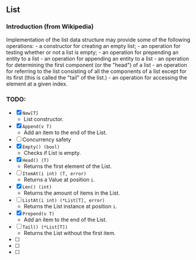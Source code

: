 ## List

### Introduction (from Wikipedia)
Implementation of the list data structure may provide some of the following operations:
    - a constructor for creating an empty list;
    - an operation for testing whether or not a list is empty;
    - an operation for prepending an entity to a list
    - an operation for appending an entity to a list
    - an operation for determining the first component (or the "head") of a list
    - an operation for referring to the list consisting of all the components of a list except for its first (this is called the "tail" of the list.)
    - an operation for accessing the element at a given index.

### TODO:
- [x] `New[T]`
    - List constructor.
- [x] `Append(v T)`
    - Add an item to the end of the List.
- [ ] Concurrency safety
- [x] `Empty() (bool)`
    - Checks if List is empty.
- [x] `Head() (T)`
    - Returns the first element of the List.
- [ ] `ItemAt(i int) (T, error)` 
    - Returns a Value at position `i`.
- [x] `Len() (int)`
    - Returns the amount of items in the List.
- [ ] `ListAt(i int) (*List[T], error)` 
    - Returns the List instance at position `i`.
- [x] `Prepend(v T)`
    - Add an item to the end of the List.
- [ ] `Tail() (*List[T])`
    - Returns the List without the first item.
- [ ] 
- [ ] 
- [ ] 
